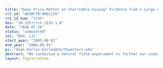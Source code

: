 ```yaml
---
title: "Does Price Matter in Charitable Giving? Evidence from a Large-Scale Natural Field Experiment"
rct_id: "AEARCTR-0001135"
rct_id_num: "1135"
doi: "10.1257/rct.1135-1.0"
date: "2016-07-26"
status: "completed"
jel: "D64, L31"
start_year: "2005-08-01"
end_year: "2006-08-01"
pi: "Dean Karlan karlan@northwestern.edu"
abstract: "We conducted a natural field experiment to further our understanding of the economics of charity. Using direct mail solicitations to over 50,000 prior donors of a nonprofit organization, we tested the effectiveness of a matching grant on charitable giving. We find that the match offer increases both the revenue per solicitation and the response rate. Larger match ratios (i.e., $3:$1 and $2:$1) relative to a smaller match ratio ($1:$1) had no additional impact, however. The results provide avenues for future empirical and theoretical work on charitable giving, cost-benefit analysis, and the private provision of public goods."
layout: registration
---
```


